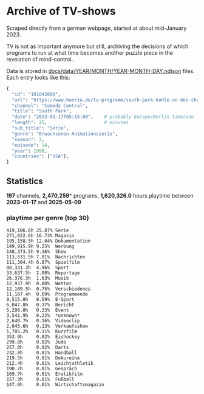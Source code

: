 # Archive of TV-shows

Scraped directly from a german webpage, started at about mid-January 2023.

TV is not as important anymore but still, archiving the decisions of which programs to run at what time
becomes another puzzle piece in the revelation of mind-control.. 

Data is stored in [docs/data/YEAR/MONTH/YEAR-MONTH-DAY.ndjson](docs/data/) files. 
Each entry looks like this:

```python
{
  "id": "181043890", 
  "url": "https://www.hoerzu.de/tv-programm/south-park-kohle-an-den-chefkoch/bid_181043890/", 
  "channel": "Comedy Central", 
  "title": "South Park", 
  "date": "2023-01-17T05:15:00",    # probably Europe/Berlin timezone 
  "length": 25,                     # minutes 
  "sub_title": "Serie", 
  "genre": "Erwachsenen-Animationsserie", 
  "season": 2, 
  "episode": 14, 
  "year": 1998, 
  "countries": ["USA"],
}
```

## Statistics

**197** channels, **2,470,259*** programs, **1,620,326.0** hours playtime between **2023-01-17** and **2025-05-09**


### playtime per genre (top 30)

    419,106.6h 25.87% Serie
    271,032.6h 16.73% Magazin
    195,158.5h 12.04% Dokumentation
    149,915.9h 9.25%  Werbung
    148,373.5h 9.16%  Show
    113,531.5h 7.01%  Nachrichten
    111,304.4h 6.87%  Spielfilm
    80,331.3h  4.96%  Sport
    33,637.5h  2.08%  Reportage
    26,376.3h  1.63%  Musik
    12,937.9h  0.80%  Wetter
    12,109.5h  0.75%  Verschiedenes
    11,167.4h  0.69%  Programmende
    9,515.0h   0.59%  E-Sport
    6,047.8h   0.37%  Bericht
    5,298.0h   0.33%  Event
    3,541.9h   0.22%  *unknown*
    2,648.7h   0.16%  Videoclip
    2,045.6h   0.13%  Verkaufsshow
    1,785.2h   0.11%  Kurzfilm
    353.9h     0.02%  Eishockey
    299.8h     0.02%  Judo
    257.0h     0.02%  Darts
    232.8h     0.01%  Handball
    219.5h     0.01%  Dokureihe
    212.4h     0.01%  Leichtathletik
    190.7h     0.01%  Gespräch
    169.7h     0.01%  Erotikfilm
    157.3h     0.01%  Fußball
    147.0h     0.01%  Wirtschaftsmagazin
